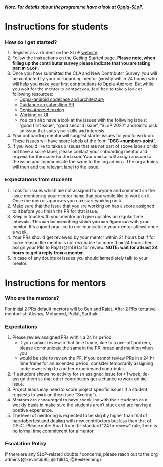 **_Note: For details about the programme have a look at [Oppia-SLoP](https://github.com/oppia/oppia/wiki/SLoP-2020)._**

# Instructions for students
### How do I get started?
1. Register as a student on the SLoP [website](https://slop.dscdaiict.in/).
2. Follow the instructions on the [Getting Started page](https://github.com/oppia/oppia-android/wiki). **Please note, when filling up the contributor survey please indicate that you are taking part in SLoP.**
3. Once you have submitted the CLA and New Contributor Survey, you will be contacted by your on-boarding mentor (mostly within 24 hours) who will help you make your first contributions to Oppia-Android. But while you wait for the mentor to contact you, feel free to take a look at following resources:
    - [Oppia-android codebase and architecture](https://github.com/oppia/oppia-android/wiki/Overview-of-the-Oppia-Android-codebase-and-architecture)
    - [Guidance on submitting PR](https://github.com/oppia/oppia-android/wiki/Guidance-on-submitting-a-PR)
    - [Oppia-Android testing](https://github.com/oppia/oppia-android/wiki/Oppia-Android-Testing)
    - [Working on UI](https://github.com/oppia/oppia-android/wiki/Working-on-UI)
    - You can also have a look at the issues with the following labels: ”good first issue”, “good second issue”, “SLoP 2020” android to pick an issue that suits your skills and interests. 
4. Your onboarding mentor will suggest starter issues for you to work on. These issues will have score labels of the form “**DSC \<number\> point**”.
5. If you would like to take up issues that are not part of above labels or do not have a score label, please contact your onboarding mentor and request for the score for the issue. Your mentor will assign a score to the issue and communicate the same to the org admins. The org admins will then add the relevant label to the issue.

### Expectations from students
1. Look for issues which are not assigned to anyone and comment on the issue mentioning your mentor name that you would like to work on it. Once the mentor approves you can start working on it.
2. Make sure that the issue that you are working on has a score assigned to it before you finish the PR for that issue.
3. Keep in touch with your mentor and give updates on regular time intervals. This can be something which you can figure out with your mentor. It's a good practice to communicate to your mentor atleast once a week.
4. Your PRs should get reviewed by your mentor within 24 hours but if for some reason the mentor is not reachable for more than 24 hours then assign your PRs to Rajat (@rt4914) for review. **NOTE: wait for atleast 24 hours to get a reply from a mentor.**
5. In case of any doubts or issues you should immediately talk to your mentor.

# Instructions for mentors

### Who are the mentors?
For initial 2 PRs default mentors will be Ben and Rajat.
After 2 PRs tentative mentor list: Akshay, Mohamed, Pulkit, Sarthak

### Expectations
1. Please review assigned PRs within a 24 hr period.
    - If you cannot review in that time frame, due to a one-off problem, please communicate the same in the PR thread and mention when you     
    - would be able to review the PR.
If you cannot review PRs in a 24 hr time frame for an extended period, consider temporarily assigning code-ownership to another experienced contributor.
2. If a student shows no activity for an assigned issue for >1 week, de-assign them so that other contributors get a chance to work on the issue.
3. Project leads may need to score project specific issues if a student requests to work on them (see “Scoring”).
4. Mentors are encouraged to have check-ins with their students on a weekly basis to make sure the students aren't stuck and are having a positive experience.
5. The level of mentoring is expected to be slightly higher than that of hacktoberfest and dealing with new contributors but less than that of GSoC.
Please note: Apart from the standard “24 hr review” rule, there is no formal time commitment for a mentor.

### Escalation Policy
If there are any SLoP-related doubts / concerns, please reach out to the org admins (@kevintab95, @rt4914, @BenHenning).
